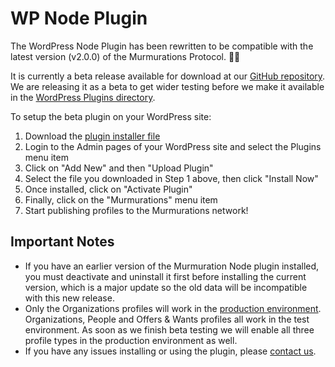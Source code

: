 # WP Node Plugin

The WordPress Node Plugin has been rewritten to be compatible with the latest version (v2.0.0) of the Murmurations Protocol. 🚀🎉

It is currently a beta release available for download at our [GitHub repository](https://github.com/MurmurationsNetwork/MurmurationsNodeWP/releases). We are releasing it as a beta to get wider testing before we make it available in the [WordPress Plugins directory](https://wordpress.org/plugins/).

To setup the beta plugin on your WordPress site:

1. Download the [plugin installer file](https://github.com/MurmurationsNetwork/MurmurationsNodeWP/releases/download/v1.0.0-beta.4/MurmurationsNodeWP-v1.0.0-beta.4.zip)
2. Login to the Admin pages of your WordPress site and select the Plugins menu item
3. Click on "Add New" and then "Upload Plugin"
4. Select the file you downloaded in Step 1 above, then click "Install Now"
5. Once installed, click on "Activate Plugin"
6. Finally, click on the "Murmurations" menu item
7. Start publishing profiles to the Murmurations network!

## Important Notes

- If you have an earlier version of the Murmuration Node plugin installed, you must deactivate and uninstall it first before installing the current version, which is a major update so the old data will be incompatible with this new release.
- Only the Organizations profiles will work in the [production environment](/developers/environments.html). Organizations, People and Offers & Wants profiles all work in the test environment. As soon as we finish beta testing we will enable all three profile types in the production environment as well.
- If you have any issues installing or using the plugin, please [contact us](/about/getting-support.html).
